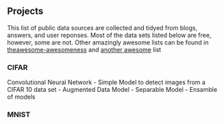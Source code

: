 <h2>Projects</h2>

This list of public data sources are collected and tidyed from blogs, answers, and user reponses. Most of the data sets listed below are free, <br>
however, some are not. Other amazingly awesome lists can be found in [theawesome-awesomeness](https://github.com/bayandin/awesome-awesomeness) and [another awesome](https://github.com/sindresorhus/awesome) list

<h3>CIFAR</h3>
    Convolutional Neural Network 
	- Simple Model to detect images from a CIFAR 10 data set
    - Augmented Data Model
    - Separable Model
    - Ensamble of models
<h3>MNIST</h3>